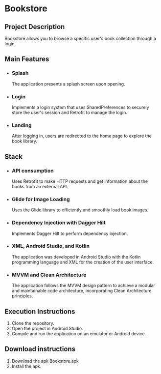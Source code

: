 # Bookstore

## Project Description
Bookstore allows you to browse a specific user's book collection through a login.

## Main Features

- ### Splash
  The application presents a splash screen upon opening.

- ### Login
  Implements a login system that uses SharedPreferences to securely store the user's session and Retrofit to manage the login.

- ### Landing
  After logging in, users are redirected to the home page to explore the book library.

## Stack

- ### API consumption
  Uses Retrofit to make HTTP requests and get information about the books from an external API.

- ### Glide for Image Loading
  Uses the Glide library to efficiently and smoothly load book images.

- ### Dependency Injection with Dagger Hilt
  Implements Dagger Hilt to perform dependency injection.

- ### XML, Android Studio, and Kotlin
  The application was developed in Android Studio with the Kotlin programming language and XML for the creation of the user interface.

- ### MVVM and Clean Architecture
  The application follows the MVVM design pattern to achieve a modular and maintainable code architecture, incorporating Clean Architecture principles.
  
## Execution Instructions

1. Clone the repository.
2. Open the project in Android Studio.
3. Compile and run the application on an emulator or Android device.

## Download instructions
1. Download the apk Bookstore.apk
2. Install the apk.
